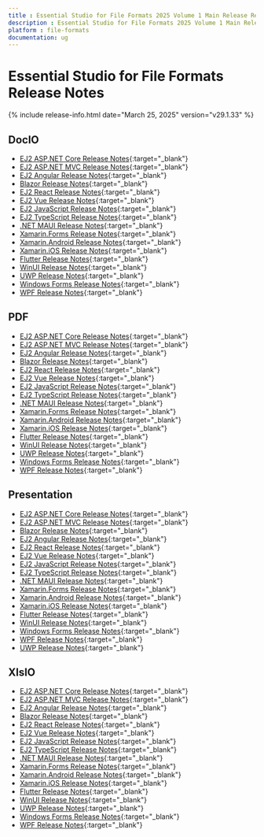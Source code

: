 ```yaml
---
title : Essential Studio for File Formats 2025 Volume 1 Main Release Release Notes  
description : Essential Studio for File Formats 2025 Volume 1 Main Release Release Notes  
platform : file-formats
documentation: ug
---
```


# Essential Studio for File Formats  Release Notes  

{% include release-info.html date="March 25, 2025" version="v29.1.33" %} 




## DocIO

* [EJ2 ASP.NET Core Release Notes](https://ej2.syncfusion.com/aspnetcore/documentation/release-notes/29.1.33#docio){:target="_blank"}
* [EJ2 ASP.NET MVC Release Notes](https://ej2.syncfusion.com/aspnetmvc/documentation/release-notes/29.1.33#docio){:target="_blank"}
* [EJ2 Angular Release Notes](https://ej2.syncfusion.com/angular/documentation/release-notes/29.1.33#docio){:target="_blank"}
* [Blazor Release Notes](https://blazor.syncfusion.com/documentation/release-notes/29.1.33#docio){:target="_blank"}
* [EJ2 React Release Notes](https://ej2.syncfusion.com/react/documentation/release-notes/29.1.33#docio){:target="_blank"}
* [EJ2 Vue  Release Notes](https://ej2.syncfusion.com/vue/documentation/release-notes/29.1.33#docio){:target="_blank"}
* [EJ2 JavaScript Release Notes](https://ej2.syncfusion.com/javascript/documentation/release-notes/29.1.33#docio){:target="_blank"}
* [EJ2 TypeScript Release Notes](https://ej2.syncfusion.com/documentation/release-notes/29.1.33#docio){:target="_blank"}
* [.NET MAUI Release Notes](/maui/release-notes/v29.1.33#docio){:target="_blank"}
* [Xamarin.Forms Release Notes](/xamarin/release-notes/v29.1.33#docio){:target="_blank"}
* [Xamarin.Android Release Notes](/xamarin-android/release-notes/v29.1.33#docio){:target="_blank"}
* [Xamarin.iOS Release Notes](/xamarin-ios/release-notes/v29.1.33#docio){:target="_blank"}
* [Flutter Release Notes](/flutter/release-notes/v29.1.33#docio){:target="_blank"}
* [WinUI Release Notes](/winui/release-notes/v29.1.33#docio){:target="_blank"}
* [UWP Release Notes](/uwp/release-notes/v29.1.33#docio){:target="_blank"}
* [Windows Forms Release Notes](/windowsforms/release-notes/v29.1.33#docio){:target="_blank"}
* [WPF Release Notes](/wpf/release-notes/v29.1.33#docio){:target="_blank"}



## PDF

* [EJ2 ASP.NET Core Release Notes](https://ej2.syncfusion.com/aspnetcore/documentation/release-notes/29.1.33#pdf){:target="_blank"}
* [EJ2 ASP.NET MVC Release Notes](https://ej2.syncfusion.com/aspnetmvc/documentation/release-notes/29.1.33#pdf){:target="_blank"}
* [EJ2 Angular Release Notes](https://ej2.syncfusion.com/angular/documentation/release-notes/29.1.33#pdf){:target="_blank"}
* [Blazor Release Notes](https://blazor.syncfusion.com/documentation/release-notes/29.1.33#pdf){:target="_blank"}
* [EJ2 React Release Notes](https://ej2.syncfusion.com/react/documentation/release-notes/29.1.33#pdf){:target="_blank"}
* [EJ2 Vue  Release Notes](https://ej2.syncfusion.com/vue/documentation/release-notes/29.1.33#pdf){:target="_blank"}
* [EJ2 JavaScript Release Notes](https://ej2.syncfusion.com/javascript/documentation/release-notes/29.1.33#pdf){:target="_blank"}
* [EJ2 TypeScript Release Notes](https://ej2.syncfusion.com/documentation/release-notes/29.1.33#pdf){:target="_blank"}
* [.NET MAUI Release Notes](/maui/release-notes/v29.1.33#pdf){:target="_blank"}
* [Xamarin.Forms Release Notes](/xamarin/release-notes/v29.1.33#pdf){:target="_blank"}
* [Xamarin.Android Release Notes](/xamarin-android/release-notes/v29.1.33#pdf){:target="_blank"}
* [Xamarin.iOS Release Notes](/xamarin-ios/release-notes/v29.1.33#pdf){:target="_blank"}
* [Flutter Release Notes](/flutter/release-notes/v29.1.33#pdf){:target="_blank"}
* [WinUI Release Notes](/winui/release-notes/v29.1.33#pdf){:target="_blank"}
* [UWP Release Notes](/uwp/release-notes/v29.1.33#pdf){:target="_blank"}
* [Windows Forms Release Notes](/windowsforms/release-notes/v29.1.33#pdf){:target="_blank"}
* [WPF Release Notes](/wpf/release-notes/v29.1.33#pdf){:target="_blank"}


## Presentation

* [EJ2 ASP.NET Core Release Notes](https://ej2.syncfusion.com/aspnetcore/documentation/release-notes/29.1.33#presentation){:target="_blank"}
* [EJ2 ASP.NET MVC Release Notes](https://ej2.syncfusion.com/aspnetmvc/documentation/release-notes/29.1.33#presentation){:target="_blank"}
* [Blazor Release Notes](https://blazor.syncfusion.com/documentation/release-notes/29.1.33#presentation){:target="_blank"}
* [EJ2 Angular Release Notes](https://ej2.syncfusion.com/angular/documentation/release-notes/29.1.33#presentation){:target="_blank"}
* [EJ2 React Release Notes](https://ej2.syncfusion.com/react/documentation/release-notes/29.1.33#presentation){:target="_blank"}
* [EJ2 Vue  Release Notes](https://ej2.syncfusion.com/vue/documentation/release-notes/29.1.33#presentation){:target="_blank"}
* [EJ2 JavaScript Release Notes](https://ej2.syncfusion.com/javascript/documentation/release-notes/29.1.33#presentation){:target="_blank"}
* [EJ2 TypeScript Release Notes](https://ej2.syncfusion.com/documentation/release-notes/29.1.33#presentation){:target="_blank"}
* [.NET MAUI Release Notes](/maui/release-notes/v29.1.33#presentation){:target="_blank"}
* [Xamarin.Forms Release Notes](/xamarin/release-notes/v29.1.33#presentation){:target="_blank"}
* [Xamarin.Android Release Notes](/xamarin-android/release-notes/v29.1.33#presentation){:target="_blank"}
* [Xamarin.iOS Release Notes](/xamarin-ios/release-notes/v29.1.33#presentation){:target="_blank"}
* [Flutter Release Notes](/flutter/release-notes/v29.1.33#presentation){:target="_blank"}
* [WinUI Release Notes](/winui/release-notes/v29.1.33#presentation){:target="_blank"}
* [Windows Forms Release Notes](/windowsforms/release-notes/v29.1.33#presentation){:target="_blank"}
* [WPF Release Notes](/wpf/release-notes/v29.1.33#presentation){:target="_blank"}
* [UWP Release Notes](/uwp/release-notes/v29.1.33#presentation){:target="_blank"}



## XlsIO

* [EJ2 ASP.NET Core Release Notes](https://ej2.syncfusion.com/aspnetcore/documentation/release-notes/29.1.33#xlsio){:target="_blank"}
* [EJ2 ASP.NET MVC Release Notes](https://ej2.syncfusion.com/aspnetmvc/documentation/release-notes/29.1.33#xlsio){:target="_blank"}
* [EJ2 Angular Release Notes](https://ej2.syncfusion.com/angular/documentation/release-notes/29.1.33#xlsio){:target="_blank"}
* [Blazor Release Notes](https://blazor.syncfusion.com/documentation/release-notes/29.1.33#xlsio){:target="_blank"}
* [EJ2 React Release Notes](https://ej2.syncfusion.com/react/documentation/release-notes/29.1.33#xlsio){:target="_blank"}
* [EJ2 Vue  Release Notes](https://ej2.syncfusion.com/vue/documentation/release-notes/29.1.33#xlsio){:target="_blank"}
* [EJ2 JavaScript Release Notes](https://ej2.syncfusion.com/javascript/documentation/release-notes/29.1.33#xlsio){:target="_blank"}
* [EJ2 TypeScript Release Notes](https://ej2.syncfusion.com/documentation/release-notes/29.1.33#xlsio){:target="_blank"}
* [.NET MAUI Release Notes](/maui/release-notes/v29.1.33#xlsio){:target="_blank"}
* [Xamarin.Forms Release Notes](/xamarin/release-notes/v29.1.33#xlsio){:target="_blank"}
* [Xamarin.Android Release Notes](/xamarin-android/release-notes/v29.1.33#xlsio){:target="_blank"}
* [Xamarin.iOS Release Notes](/xamarin-ios/release-notes/v29.1.33#xlsio){:target="_blank"}
* [Flutter Release Notes](/flutter/release-notes/v29.1.33#xlsio){:target="_blank"}
* [WinUI Release Notes](/winui/release-notes/v29.1.33#xlsio){:target="_blank"}
* [UWP Release Notes](/uwp/release-notes/v29.1.33#xlsio){:target="_blank"}
* [Windows Forms Release Notes](/windowsforms/release-notes/v29.1.33#xlsio){:target="_blank"}
* [WPF Release Notes](/wpf/release-notes/v29.1.33#xlsio){:target="_blank"}


